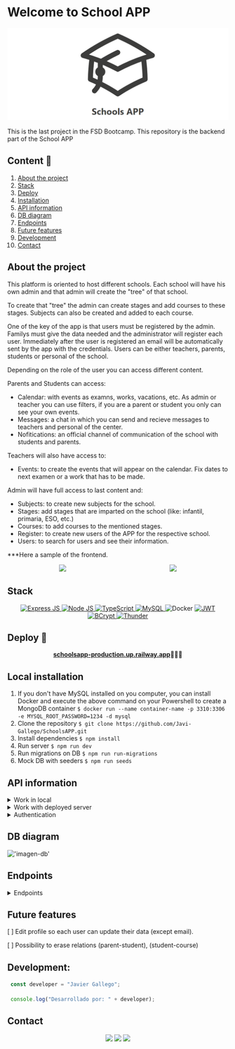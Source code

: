 # Welcome to School APP

<center><img src="./public/favicon.png"/></center>

This is the last project in the FSD Bootcamp. This repository is the backend part of the School APP


  ## Content 📝
  <ol>
    <li><a href="#about-the-project">About the project</a></li>
    <li><a href="#stack">Stack</a></li>
    <li><a href="#deploy-🚀">Deploy</a></li>
    <li><a href="#local-installation">Installation</a></li>
    <li><a href="#api-information">API information</a></li>
    <li><a href="#db-diagram">DB diagram</a></li>
    <li><a href="#endpoints">Endpoints</a></li>
    <li><a href="#future-features">Future features</a></li>
    <li><a href="#development">Development</a></li>
    <li><a href="#contact">Contact</a></li>
  </ol>


## About the project

This platform is oriented to host different schools. Each school will have his own admin and that admin will create the "tree" of that school.

To create that "tree" the admin can create stages and add courses to these stages. Subjects can also be created and added to each course.

One of the key of the app is that users must be registered by the admin. Familys must give the data needed and the administrator will register each user. Immediately after the user is registered an email will be automatically sent by the app with the credentials. Users can be either teachers, parents, students or personal of the school.

Depending on the role of the user you can access different content.

Parents and Students can access:
- Calendar: with events as examns, works, vacations, etc. As admin or teacher you can use filters, if you are a parent or student you only can see your own events.
- Messages: a chat in which you can send and recieve messages to teachers and personal of the center.
- Nofitications: an official channel of communication of the school with students and parents.

Teachers will also have access to:
- Events: to create the events that will appear on the calendar. Fix dates to next examen or a work that has to be made.

Admin will have full access to last content and:
- Subjects: to create new subjects for the school.
- Stages: add stages that are imparted on the school (like: infantil, primaria, ESO, etc.)
- Courses: to add courses to the mentioned stages.
- Register: to create new users of the APP for the respective school.
- Users: to search for users and see their information.

***Here a sample of the frontend.

<div style="display: flex; justify-content: space-around;">
<center><img src="./public/sample1.gif"/></center>
<center><img src="./public/sample2.gif"/></center>
</div>


## Stack

<div align="center">
<a href="https://www.expressjs.com/">
    <img src= "https://img.shields.io/badge/express.js-%23c04d59.svg?style=for-the-badge&logo=express&logoColor=white" alt="Express JS"/>
</a>
<a href="https://nodejs.org/es/">
    <img src= "https://img.shields.io/badge/node.js-026E00?style=for-the-badge&logo=node.js&logoColor=white" alt="Node JS"/>
</a>
<a href="">
    <img src= "https://img.shields.io/badge/TypeScript-007ACC?style=for-the-badge&logo=typescript&logoColor=white" alt="TypeScript"/>
</a>
<a href="">
<a href="">
    <img src="https://img.shields.io/badge/MySQL-005C84?style=for-the-badge&logo=mysql&logoColor=white" alt="MySQL" />
</a>
<img src="https://img.shields.io/badge/Docker-2496ED?style=for-the-badge&logo=docker&logoColor=white" alt="Docker" />
</a>
<a href="">
    <img src="https://img.shields.io/badge/JWT-000000?style=for-the-badge&logo=jsonwebtokens&logoColor=white" alt="JWT" />
</a>
<a href="">
    <img src="https://img.shields.io/badge/bcrypt-3178C6?style=for-the-badge&" alt="BCrypt" />
</a>
<a href="">
    <img src="https://img.shields.io/badge/thunder-cc6636?style=for-the-badge" alt="Thunder" />
</a>
 </div>

## Deploy 🚀
<div align="center">
    <a href="https://schoolsapp-production.up.railway.app"><strong>schoolsapp-production.up.railway.app</strong></a>🚀🚀🚀
</div>


## Local installation

1. If you don't have MySQL installed on you computer, you can install Docker and execute the above command on your Powershell to create a MongoDB container
` $ docker run --name container-name -p 3310:3306 -e MYSQL_ROOT_PASSWORD=1234 -d mysql `
2. Clone the repository
` $ git clone https://github.com/Javi-Gallego/SchoolsAPP.git `
3. Install dependencies
` $ npm install `
4. Run server
` $ npm run dev `
5. Run migrations on DB
` $ npm run run-migrations `
6. Mock DB with seeders
` $ npm run seeds `

## API information
<details>
<summary>Work in local</summary>
The repository has a .env_local_sample. You have to change its name to .env to work properly

In the HTTP directory there is a file named schoolapp_local.json, you can open it with 'Thunder Client' to have all the endpoints of the API. For the endpoints examples below I will use the deployed url. In the social_network_local.json you have the url with your localhost.

If you will use the API in local, you need a connection to a DB and put the credentials in the .env as needed. These credentials will be in the .env_local_sample and will work with the docker container exposed in point 1 of the local installation.
</details>

<details>
<summary>Work with deployed server</summary>
In the HTTP directory theres a file named schoolapp_deployed.json, you can open it with 'Thunder Client' to have all the endpoints of the API.
</details>

<details>
<summary>Authentication</summary>

Only registered users can access the application and only an admin can register users. Once registerd, the app will automatically send an email with the credentials to enter. So the login page is the only one you can access without credentials.
When an endpoint needs authentication you must put the token given to you when you login in the Bearer Token field in "Auth". In the login endpoint I will put the admin email and password.

<center><img src="./public/authenticationtoken.png"/></center>

 For a fast comprehension we will use icons to show what is needed to see the endpoints:
 :angel: You must be logged as admin
 :man: You must be logged as a teacher or personal
 :earth_africa: This endpoint is global and can be viewed by every user registered 


</details>

## DB diagram
!['imagen-db'](./img/DB_relations.JPG)

## Endpoints

<details>
<summary>Endpoints</summary>

- LOGIN

        POST https://schoolsapp-production.up.railway.app/api/auth/login 
    body:
    ``` js
        {
            "email": "admin@gmail.com",
            "password": "Aa123456"
        }
    ```
    This will be needed to obtain a token with admin credentials
    body:
    ``` js
        {
            "email": "yola@gmail.com",
            "password": "Aa123456"
        }
    ```
    This will be needed to obtain a token with teacher credentials
    body:
    ``` js
        {
            "email": "vicente@gmail.com",
            "password": "Aa123456"
        }
    ```
    This will be needed to obtain a token with parent credentials



- REGISTER :angel:

        POST https://schoolsapp-production.up.railway.app/api/auth/register
    body:
    ``` js
        {
            {
                "firstName": "Javier",
                "lastName": "Gallego",
                "secondLastName": "Garrido",
                "birthdate": "1984-29-01",
                "email": "galgar@gmail.com",
                "password": "Aa123456",
                "address": "Calle Rio Jarama n34",
                "schoolId": 1,
                "roleId": 3
            }
        }
    ```


- USERS

    - GET USERS :angel:

            GET https://schoolsapp-production.up.railway.app/api/users/?schoolId=1&roleName=4&firstName=Ja
 

        You can put some query params that will work as filters, they are optional to put and the value does not need to be exactly the same as in the database ie: if you search "Ja" as name it will retrieve every user thas has the string "Ja" in its user name. You can put as much filters as you want except for the roleName(it accepts an array of roles separated by a "," but it should be the roleName written exactly as in the DB)


- SUBJECTS

    - GET SUBJECTS :angel:

            GET https://schoolsapp-production.up.railway.app/api/subjects/1
  

        You need to put the SchoolId as param and it will retrieve all subjects of that school.

    - CREATE SUBJECT :angel:

            POST https://schoolsapp-production.up.railway.app/api/subjects
            body:
        ``` js
            {
                "name": "Química",
                "schoolId": 1
            
            }
        ```

    - DELETE SUBJECT :angel: 

            DELETE  https://schoolsapp-production.up.railway.app/api/subjects/7

        You need to pass the subjectId as param.


- STAGES

    - GET STAGES :angel:

            GET https://schoolsapp-production.up.railway.app/api/stages/1
  

        You need to put the SchoolId as param and it will retrieve all stages of that school.

    - CREATE STAGE :angel:

            POST https://schoolsapp-production.up.railway.app/api/stages
            body:
        ``` js
            {
                "name": "Química",
                "schoolId": 1       
            }
        ```

    - UPDATE STAGE :angel:

            PUT https://schoolsapp-production.up.railway.app/api/stages/8
            body:
        ``` js
            {
                "name": "Bioquímica",
            }
        ```

    You need to pass the new name of the stage in the body, and the stageId as a parameter in the url.


    - DELETE STAGE :angel: 

            DELETE  https://schoolsapp-production.up.railway.app/api/stages/7

        You need to pass the stageId as param. 
        **Only stages without a course assigned can be deleted.

- COURSES

    - GET COURSES :angel:

            GET https://schoolsapp-production.up.railway.app/api/courses
  

        This will automatically retrieve all the courses of the school.

    - CREATE COURSE :angel:

            POST https://schoolsapp-production.up.railway.app/api/courses
            body:
        ``` js
            {
                "name": "3º ESO",
                "stageId": 3,
                "year": 3,
                "tutorId": 13       
            }
        ```

    - UPDATE COURSE :angel:

            PUT https://schoolsapp-production.up.railway.app/api/courses/8
            body:
        ``` js
            {
                "tutorId": 11,
            }
        ```

    Only the tutor can be changed once the course is created. Course id is required as param.


    - DELETE COURSE :angel: 

            DELETE  https://schoolsapp-production.up.railway.app/api/courses/9

        You need to pass the courseId as param. 

- EVENTS

    - GET EVENTS :angel:

            GET https://schoolsapp-production.up.railway.app/api/events?schoolId=1&stageId=3&courseId=2
  

        You need to put the SchoolId as param and it will retrieve all subjects of that school. You can also filter if you want to retrieve only events related to a stage or a course putting the id as a parameter.

        It will retrieve automatically all the events of the present year since January 1th

    - CREATE EVENT :angel:

            POST https://schoolsapp-production.up.railway.app/api/events
            body:
        ``` js
            {
                "name": "Química",
                "schoolId": 1  
            }
        ```

 
</details>

## Future features

[ ] Edit profile so each user can update their data (except email).

[ ] Possibility to erase relations (parent-student), (student-course)

## Development:

``` js
 const developer = "Javier Gallego";

 console.log("Desarrollado por: " + developer);
```  

## Contact
<div align="center">
<a href = "mailto:galgar@gmail.com"><img src="https://img.shields.io/badge/Gmail-C6362C?style=for-the-badge&logo=gmail&logoColor=white" target="_blank"></a>
<a href="https://www.linkedin.com/in/javier-gallego-dev"><img src="https://img.shields.io/badge/-LinkedIn-%230077B5?style=for-the-badge&logo=linkedin&logoColor=white"></a>
<a href="https://github.com/Javi-Gallego"><img src="https://img.shields.io/badge/github-24292F?style=for-the-badge&logo=github&logoColor=white" target="_blank"></a>
</div>